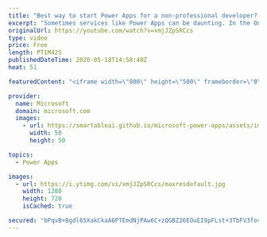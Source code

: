 ```yaml
---
title: "Best way to start Power Apps for a non-professional developer? | One Dev Question: Dona Sarkar"
excerpt: "Sometimes services like Power Apps can be daunting. In the One Dev Question series, Principal Cloud Advocate Dona Sarkar shares some tips for getting started and explains why you do not have to be a professional developer to use Power Apps.   For more information, visit: https://docs.microsoft.com/learn/modules/get-started-with-powerapps/?WT.mc_id=onedevquestion-c9-donasa"
originalUrl: https://youtube.com/watch?v=xmjJZpSRCcs
type: video
price: Free
length: PT1M42S
publishedDateTime: 2020-05-18T14:58:40Z
heat: 51

featuredContent: "<iframe width=\"800\" height=\"500\" frameborder=\"0\" src=\"https://www.youtube.com/embed/xmjJZpSRCcs\" allow=\"accelerometer; autoplay; encrypted-media; gyroscope; picture-in-picture\" allowfullscreen></iframe>"

provider:
  name: Microsoft
  domain: microsoft.com
  images:
    - url: https://smartableai.github.io/microsoft-power-apps/assets/images/organizations/microsoft.com-50x50.jpg
      width: 50
      height: 50

topics:
  - Power Apps

images:
  - url: https://i.ytimg.com/vi/xmjJZpSRCcs/maxresdefault.jpg
    width: 1280
    height: 720
    isCached: true

secured: "bPqvB+8gdl65XakCkaA6PTEmdNjPAw6C+zQGBZ26EOuEI9pFLst+3TbFV3fovcldLV5JYH0scIPh0n5U1lX3O/ZcSGMoxBSbqawdUXRF2iCQGafEparBdEMvL5pP0OajveaD7OF3p1CvpFnZDzvcQux85yNYoiu/wah7omwWqBY8Qrkhaqsz51btR/0WKmX8kkrSzMpEFVKsVpMtwdmRBX3pC6BE1r/ibyy+zLxpR8LfW4jNvaoYfFZc2nBHfjgiGSclCtwrJ2Pz0i7TbhVxYZyeKZ6XC2LxxjAgWADJdOB+JakUnyHqF0knyt6A4hYf8gUEFwjccnAeq6F7wvoQDq9VPCYT3bBwuYaDHrqbLIYu+i4jktQKhaQUv/0UMdjnClIJfJU8ex61gk8+CSbOGxAiBk7SMQ3wVzLCrB055g4=;re519yi/ynA/J+bBbtCUCg=="
---
```


